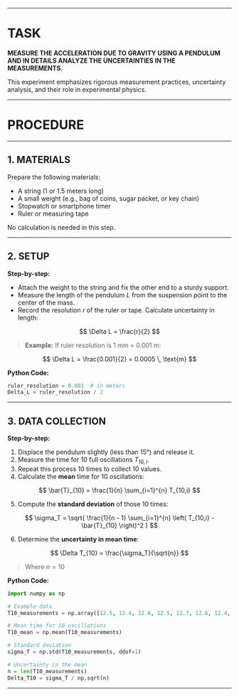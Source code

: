
---

# **TASK**

**MEASURE THE ACCELERATION DUE TO GRAVITY USING A PENDULUM AND IN DETAILS ANALYZE THE UNCERTAINTIES IN THE MEASUREMENTS.**

This experiment emphasizes rigorous measurement practices, uncertainty analysis, and their role in experimental physics.

---

# **PROCEDURE**

---

## **1. MATERIALS**

Prepare the following materials:

* A string (1 or 1.5 meters long)
* A small weight (e.g., bag of coins, sugar packet, or key chain)
* Stopwatch or smartphone timer
* Ruler or measuring tape

No calculation is needed in this step.

---

## **2. SETUP**

**Step-by-step:**

* Attach the weight to the string and fix the other end to a sturdy support.
* Measure the length of the pendulum $L$ from the suspension point to the center of the mass.
* Record the resolution $r$ of the ruler or tape. Calculate uncertainty in length:

$$
\Delta L = \frac{r}{2}
$$

> **Example:** If ruler resolution is 1 mm = 0.001 m:

$$
\Delta L = \frac{0.001}{2} = 0.0005 \, \text{m}
$$

**Python Code:**

```python
ruler_resolution = 0.001  # in meters
Delta_L = ruler_resolution / 2
```

---

## **3. DATA COLLECTION**

**Step-by-step:**

1. Displace the pendulum slightly (less than 15°) and release it.
2. Measure the time for 10 full oscillations $T_{10,i}$.
3. Repeat this process 10 times to collect 10 values.
4. Calculate the **mean** time for 10 oscillations:

$$
\bar{T}_{10} = \frac{1}{n} \sum_{i=1}^{n} T_{10,i}
$$

5. Compute the **standard deviation** of those 10 times:

$$
\sigma_T = \sqrt{ \frac{1}{n - 1} \sum_{i=1}^{n} \left( T_{10,i} - \bar{T}_{10} \right)^2 }
$$

6. Determine the **uncertainty in mean time**:

$$
\Delta T_{10} = \frac{\sigma_T}{\sqrt{n}}
$$

> Where $n = 10$

**Python Code:**

```python
import numpy as np

# Example data
T10_measurements = np.array([12.5, 12.4, 12.6, 12.5, 12.7, 12.6, 12.4, 12.5, 12.6, 12.5])

# Mean time for 10 oscillations
T10_mean = np.mean(T10_measurements)

# Standard deviation
sigma_T = np.std(T10_measurements, ddof=1)

# Uncertainty in the mean
n = len(T10_measurements)
Delta_T10 = sigma_T / np.sqrt(n)
```

---

